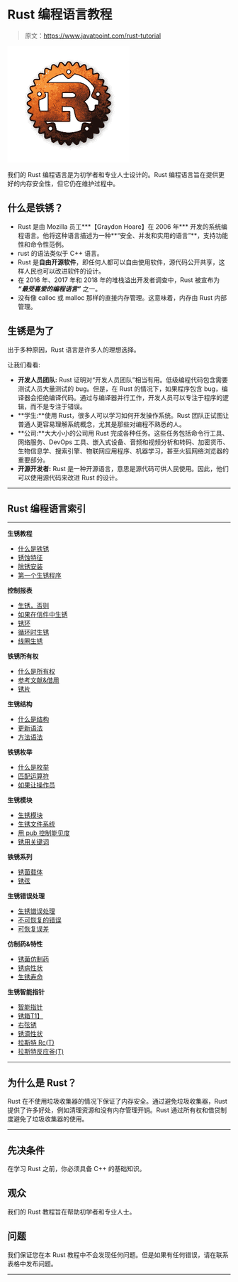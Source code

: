 # Rust 编程语言教程

> 原文：<https://www.javatpoint.com/rust-tutorial>

![Rust Tutorial](img/3251c3f43c9537ea5078954441a6a690.png)

我们的 Rust 编程语言是为初学者和专业人士设计的。Rust 编程语言旨在提供更好的内存安全性，但它仍在维护过程中。

## 什么是铁锈？

*   Rust 是由 Mozilla 员工***【Graydon Hoare】在 2006 年*** 开发的系统编程语言。他将这种语言描述为一种**“安全、并发和实用的语言”**，支持功能性和命令性范例。
*   rust 的语法类似于 C++ 语言。
*   Rust 是**自由开源软件**，即任何人都可以自由使用软件，源代码公开共享，这样人民也可以改进软件的设计。
*   在 2016 年、2017 年和 2018 年的堆栈溢出开发者调查中，Rust 被宣布为 ***“最受喜爱的编程语言”*** 之一。
*   没有像 calloc 或 malloc 那样的直接内存管理。这意味着，内存由 Rust 内部管理。

## 生锈是为了

出于多种原因，Rust 语言是许多人的理想选择。

让我们看看:

*   **开发人员团队:** Rust 证明对“开发人员团队”相当有用。低级编程代码包含需要测试人员大量测试的 bug。但是，在 Rust 的情况下，如果程序包含 bug，编译器会拒绝编译代码。通过与编译器并行工作，开发人员可以专注于程序的逻辑，而不是专注于错误。
*   **学生:**使用 Rust，很多人可以学习如何开发操作系统。Rust 团队正试图让普通人更容易理解系统概念，尤其是那些对编程不熟悉的人。
*   **公司:**大大小小的公司用 Rust 完成各种任务。这些任务包括命令行工具、网络服务、DevOps 工具、嵌入式设备、音频和视频分析和转码、加密货币、生物信息学、搜索引擎、物联网应用程序、机器学习，甚至火狐网络浏览器的重要部分。
*   **开源开发者:** Rust 是一种开源语言，意思是源代码可供人民使用。因此，他们可以使用源代码来改进 Rust 的设计。

* * *

## Rust 编程语言索引

* * *

**生锈教程**

*   [什么是铁锈](rust-tutorial)
*   [锈蚀特征](rust-features)
*   [除锈安装](rust-installation)
*   [第一个生锈程序](first-rust-program)

**控制报表**

*   [生锈，否则](rust-if-statement)
*   [如果在信件中生锈](rust-if-in-a-let-statement)
*   [锈环](rust-loop)
*   [循环时生锈](rust-while-loop)
*   [线圈生锈](rust-for-loop)

**铁锈所有权**

*   [什么是所有权](rust-ownership)
*   [参考文献&借用](rust-references-and-borrowing)
*   [锈片](rust-slices)

**生锈结构**

*   [什么是结构](rust-struct)
*   [更新语法](rust-struct-update-syntax)
*   [方法语法](rust-struct-method-syntax)

**铁锈枚举**

*   [什么是枚举](rust-enum)
*   [匹配运算符](rust-enum-control-flow-with-match-operator)
*   [如果让操作员](rust-enum-control-flow-with-if-let-operator)

**生锈模块**

*   [生锈模块](rust-modules)
*   [生锈文件系统](rust-module-filesystem)
*   [用 pub 控制能见度](rust-making-a-function-public)
*   [锈用关键词](rust-module-use-keyword)

**铁锈系列**

*   [锈菌载体](rust-vector)
*   [锈弦](rust-string)

**生锈错误处理**

*   [生锈错误处理](rust-error-handling)
*   [不可恢复的错误](rust-unrecoverable-errors)
*   [可恢复误差](rust-recoverable-errors)

**仿制药&特性**

*   [锈菌仿制药](rust-generic)
*   [锈病性状](rust-trait)
*   [生锈寿命](rust-lifetime)

**生锈智能指针**

*   [智能指针](rust-smart-pointers)
*   [锈箱<T>T1】](rust-box-t)
*   [右弦锈](rust-deref-trait)
*   [锈滴性状](rust-drop-trait)
*   [拉斯特 Rc(T)](rust-rc-t)
*   [拉斯特反应釜(T)](rust-refcell-t)

* * *

## 为什么是 Rust？

Rust 在不使用垃圾收集器的情况下保证了内存安全。通过避免垃圾收集器，Rust 提供了许多好处，例如清理资源和没有内存管理开销。Rust 通过所有权和借贷制度避免了垃圾收集器的使用。

* * *

## 先决条件

在学习 Rust 之前，你必须具备 C++ 的基础知识。

## 观众

我们的 Rust 教程旨在帮助初学者和专业人士。

## 问题

我们保证您在本 Rust 教程中不会发现任何问题。但是如果有任何错误，请在联系表格中发布问题。

* * *
